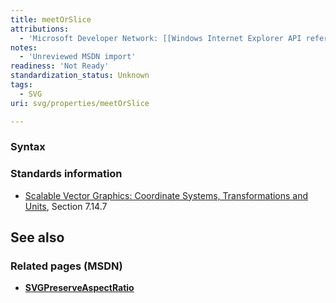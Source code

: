 ```yaml
---
title: meetOrSlice
attributions:
  - 'Microsoft Developer Network: [[Windows Internet Explorer API reference](http://msdn.microsoft.com/en-us/library/ie/hh828809%28v=vs.85%29.aspx) Article]'
notes:
  - 'Unreviewed MSDN import'
readiness: 'Not Ready'
standardization_status: Unknown
tags:
  - SVG
uri: svg/properties/meetOrSlice

---
```

### <span>Syntax</span>

### <span>Standards information</span>

-   [Scalable Vector Graphics: Coordinate Systems, Transformations and Units](http://go.microsoft.com/fwlink/p/?linkid=204735), Section 7.14.7

## <span>See also</span>

### <span>Related pages (MSDN)</span>

-   [**SVGPreserveAspectRatio**](/svg/objects/SVGPreserveAspectRatio)
